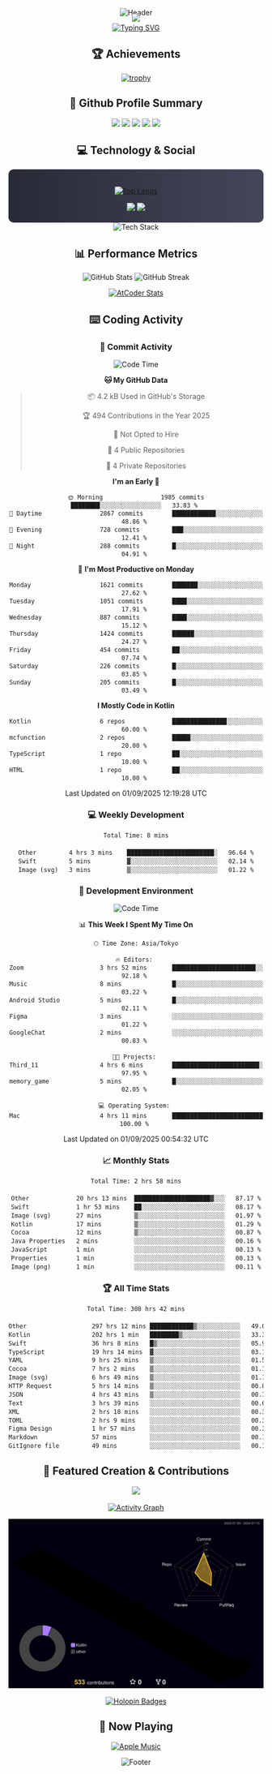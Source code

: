 <div align="center">
  
![Header](https://capsule-render.vercel.app/api?type=waving&color=gradient&customColorList=12&height=300&section=header&text=Welcome%20to%20Batapii's%20Universe&fontSize=50&animation=fadeIn&fontAlignY=40&desc=Android%20Developer%20|%20Kotlin%20LOVE%20)

<div style="margin-top: -20px;">
  <img src="https://readme-typing-svg.herokuapp.com/?lines=Crafting+Android+Experiences;Building+Tomorrow's+Apps+Today;Always+Learning,+Always+Growing&font=Fira%20Code&center=true&width=440&height=45&color=f75c7e&vCenter=true&size=22&pause=1000">
</div>

<a href="https://git.io/typing-svg">
  <img src="https://readme-typing-svg.demolab.com?font=Fira+Code&weight=600&size=28&duration=4000&pause=1000&center=true&vCenter=true&width=800&lines=Hey+there!+I'm+Batapii+%F0%9F%91%8B;Android+Developer+from+Japan+%F0%9F%87%AF%F0%9F%87%B5" alt="Typing SVG" />
</a>

## 🏆 Achievements

[![trophy](https://github-profile-trophy.vercel.app/?username=batapii&theme=onestar&no-frame=true&no-bg=true&column=8&rank=SECRET,SSS,SS,S,AAA,AA,A,B,C,?&margin-w=10&margin-h=10)](https://github.com/ryo-ma/github-profile-trophy)

## 🎯 Github Profile Summary

<div align="center">
  <img src="http://github-profile-summary-cards.vercel.app/api/cards/profile-details?username=batapii&theme=radical" />
  <img src="http://github-profile-summary-cards.vercel.app/api/cards/repos-per-language?username=batapii&theme=radical" />
  <img src="http://github-profile-summary-cards.vercel.app/api/cards/most-commit-language?username=batapii&theme=radical" />
  <img src="http://github-profile-summary-cards.vercel.app/api/cards/stats?username=batapii&theme=radical" />
  <img src="http://github-profile-summary-cards.vercel.app/api/cards/productive-time?username=batapii&theme=radical" />
</div>

## 💻 Technology & Social

<div align="center" style="background: linear-gradient(to right, #282A36, #44475A); padding: 20px; border-radius: 10px;">

[![Top Langs](https://github-readme-stats.vercel.app/api/top-langs/?username=batapii
)](https://github.com/anuraghazra/github-readme-stats)

<div style="margin-top: 15px">
<a href="https://github.com/batapii"><img src="https://img.shields.io/github/followers/batapii?style=for-the-badge&logo=github&label=Follow&color=ff6e96&labelColor=282A36"/></a>
<a href="https://twitter.com/batapii3939"><img src="https://img.shields.io/twitter/follow/batapii?style=for-the-badge&logo=twitter&color=1DA1F2&labelColor=282A36&label= Twitter"/></a>
</div>

</div>

<div align="center">
<img src="https://github-readme-tech-stack.vercel.app/api/cards?title=Tech+Stack&align=center&titleAlign=center&fontSize=20&lineHeight=10&lineCount=4&theme=github_dark&width=800&bg=%230D1117&badge=%23161B22&border=%2321262D&titleColor=%2358A6FF&line1=kotlin%2Ckotlin%2C0095D5%3Bandroid%2Candroid%2C00ff00%3Bjetpackcompose%2Cjetpack%2C4285F4%3B&line2=swift%2Cswift%2CFA7343%3Bfirebase%2Cfirebase%2CFFCA28%3Bgithub%2Cgithub%2C181717%3B&line3=typescript%2Ctypescript%2C3178C6%3Bgraphql%2Cgraphql%2CE10098%3Bsupabase%2Csupabase%2C3FCF8E%3B&line4=gradle%2Cgradle%2C02303A%3Bgitkraken%2Cgitkraken%2C179287%3Bpostman%2Cpostman%2CFF6C37%3B" alt="Tech Stack" />
</div>



## 📊 Performance Metrics

<div align="center">

![GitHub Stats](https://github-readme-stats.vercel.app/api?username=batapii&show_icons=true&theme=radical&hide_border=true&bg_color=0D1117)
![GitHub Streak](https://github-readme-streak-stats.herokuapp.com/?user=batapii&theme=radical&hide_border=true&background=0D1117)

[![AtCoder Stats](https://atcoder-readme-stats.vercel.app/stats/batapii3939?theme=dark&show_history=5&width=495)](https://github.com/iwbc-mzk/atcoder-readme-stats)

</div>

## ⌨️ Coding Activity

### 🌟 Commit Activity
<!--START_SECTION:commit-stats-->
![Code Time](http://img.shields.io/badge/Code%20Time-605%20hrs%2054%20mins-blue)

**🐱 My GitHub Data** 

> 📦 4.2 kB Used in GitHub's Storage 
 > 
> 🏆 494 Contributions in the Year 2025
 > 
> 🚫 Not Opted to Hire
 > 
> 📜 4 Public Repositories 
 > 
> 🔑 4 Private Repositories 
 > 
**I'm an Early 🐤** 

```text
🌞 Morning                1985 commits        ████████░░░░░░░░░░░░░░░░░   33.83 % 
🌆 Daytime                2867 commits        ████████████░░░░░░░░░░░░░   48.86 % 
🌃 Evening                728 commits         ███░░░░░░░░░░░░░░░░░░░░░░   12.41 % 
🌙 Night                  288 commits         █░░░░░░░░░░░░░░░░░░░░░░░░   04.91 % 
```
📅 **I'm Most Productive on Monday** 

```text
Monday                   1621 commits        ███████░░░░░░░░░░░░░░░░░░   27.62 % 
Tuesday                  1051 commits        ████░░░░░░░░░░░░░░░░░░░░░   17.91 % 
Wednesday                887 commits         ████░░░░░░░░░░░░░░░░░░░░░   15.12 % 
Thursday                 1424 commits        ██████░░░░░░░░░░░░░░░░░░░   24.27 % 
Friday                   454 commits         ██░░░░░░░░░░░░░░░░░░░░░░░   07.74 % 
Saturday                 226 commits         █░░░░░░░░░░░░░░░░░░░░░░░░   03.85 % 
Sunday                   205 commits         █░░░░░░░░░░░░░░░░░░░░░░░░   03.49 % 
```


**I Mostly Code in Kotlin** 

```text
Kotlin                   6 repos             ███████████████░░░░░░░░░░   60.00 % 
mcfunction               2 repos             █████░░░░░░░░░░░░░░░░░░░░   20.00 % 
TypeScript               1 repo              ██░░░░░░░░░░░░░░░░░░░░░░░   10.00 % 
HTML                     1 repo              ██░░░░░░░░░░░░░░░░░░░░░░░   10.00 % 
```




 Last Updated on 01/09/2025 12:19:28 UTC
<!--END_SECTION:commit-stats-->

### 💻 Weekly Development
<!--START_SECTION:wakatime-->

```txt
Total Time: 8 mins

Other         4 hrs 3 mins    ████████████████████████░   96.64 %
Swift         5 mins          ▓░░░░░░░░░░░░░░░░░░░░░░░░   02.14 %
Image (svg)   3 mins          ▒░░░░░░░░░░░░░░░░░░░░░░░░   01.22 %
```

<!--END_SECTION:wakatime-->

### 🔨 Development Environment
<!--START_SECTION:dev-stats-->
![Code Time](http://img.shields.io/badge/Code%20Time-605%20hrs%2054%20mins-blue)

📊 **This Week I Spent My Time On** 

```text
🕑︎ Time Zone: Asia/Tokyo

🔥 Editors: 
Zoom                     3 hrs 52 mins       ███████████████████████░░   92.18 % 
Music                    8 mins              █░░░░░░░░░░░░░░░░░░░░░░░░   03.22 % 
Android Studio           5 mins              █░░░░░░░░░░░░░░░░░░░░░░░░   02.11 % 
Figma                    3 mins              ░░░░░░░░░░░░░░░░░░░░░░░░░   01.22 % 
GoogleChat               2 mins              ░░░░░░░░░░░░░░░░░░░░░░░░░   00.83 % 

🐱‍💻 Projects: 
Third_11                 4 hrs 6 mins        ████████████████████████░   97.95 % 
memory_game              5 mins              █░░░░░░░░░░░░░░░░░░░░░░░░   02.05 % 

💻 Operating System: 
Mac                      4 hrs 11 mins       █████████████████████████   100.00 % 
```


 Last Updated on 01/09/2025 00:54:32 UTC
<!--END_SECTION:dev-stats-->

### 📈 Monthly Stats
<!--START_SECTION:wakamonth-->

```txt
Total Time: 2 hrs 58 mins

Other             20 hrs 13 mins  █████████████████████▓░░░   87.17 %
Swift             1 hr 53 mins    ██░░░░░░░░░░░░░░░░░░░░░░░   08.17 %
Image (svg)       27 mins         ▒░░░░░░░░░░░░░░░░░░░░░░░░   01.97 %
Kotlin            17 mins         ▒░░░░░░░░░░░░░░░░░░░░░░░░   01.29 %
Cocoa             12 mins         ▒░░░░░░░░░░░░░░░░░░░░░░░░   00.87 %
Java Properties   2 mins          ░░░░░░░░░░░░░░░░░░░░░░░░░   00.16 %
JavaScript        1 min           ░░░░░░░░░░░░░░░░░░░░░░░░░   00.13 %
Properties        1 min           ░░░░░░░░░░░░░░░░░░░░░░░░░   00.13 %
Image (png)       1 min           ░░░░░░░░░░░░░░░░░░░░░░░░░   00.11 %
```

<!--END_SECTION:wakamonth-->

### 🏆 All Time Stats
<!--START_SECTION:wakaalltime-->

```txt
Total Time: 308 hrs 42 mins

Other                  297 hrs 12 mins ████████████▒░░░░░░░░░░░░   49.05 %
Kotlin                 202 hrs 1 min   ████████▒░░░░░░░░░░░░░░░░   33.34 %
Swift                  36 hrs 8 mins   █▒░░░░░░░░░░░░░░░░░░░░░░░   05.97 %
TypeScript             19 hrs 14 mins  ▓░░░░░░░░░░░░░░░░░░░░░░░░   03.18 %
YAML                   9 hrs 25 mins   ▒░░░░░░░░░░░░░░░░░░░░░░░░   01.55 %
Cocoa                  7 hrs 2 mins    ▒░░░░░░░░░░░░░░░░░░░░░░░░   01.16 %
Image (svg)            6 hrs 49 mins   ▒░░░░░░░░░░░░░░░░░░░░░░░░   01.13 %
HTTP Request           5 hrs 14 mins   ▒░░░░░░░░░░░░░░░░░░░░░░░░   00.86 %
JSON                   4 hrs 43 mins   ▒░░░░░░░░░░░░░░░░░░░░░░░░   00.78 %
Text                   3 hrs 39 mins   ░░░░░░░░░░░░░░░░░░░░░░░░░   00.60 %
XML                    2 hrs 18 mins   ░░░░░░░░░░░░░░░░░░░░░░░░░   00.38 %
TOML                   2 hrs 9 mins    ░░░░░░░░░░░░░░░░░░░░░░░░░   00.36 %
Figma Design           1 hr 57 mins    ░░░░░░░░░░░░░░░░░░░░░░░░░   00.32 %
Markdown               57 mins         ░░░░░░░░░░░░░░░░░░░░░░░░░   00.16 %
GitIgnore file         49 mins         ░░░░░░░░░░░░░░░░░░░░░░░░░   00.14 %
```

<!--END_SECTION:wakaalltime-->


## 🌟 Featured Creation & Contributions

<div align="center">
  <a href="https://github.com/batapii/ToDoSNS">
    <img src="https://github-readme-stats.vercel.app/api/pin/?username=batapii&repo=ToDoSNS&theme=radical&hide_border=true&bg_color=0D1117" />
  </a>

[![Activity Graph](https://github-readme-activity-graph.vercel.app/graph?username=batapii&custom_title=Contribution%20Graph&hide_border=true&theme=radical&bg_color=0D1117)](https://github.com/ashutosh00710/github-readme-activity-graph)

![3D Contrib](./profile-3d-contrib/profile-night-rainbow.svg)

[![Holopin Badges](https://holopin.me/batapii)](https://holopin.io/@batapii)

</div>

## 🎵 Now Playing

<div align="center">
  
[![Apple Music](https://music-profile.rayriffy.com/theme/dark.svg?uid=001005.6598667d2ffd4a10a4f429edd0ba24c4.1156)](https://github.com/rayriffy/apple-music-github-profile)

</div>

![Footer](https://capsule-render.vercel.app/api?type=waving&color=gradient&customColorList=12&height=100&section=footer)

</div>
